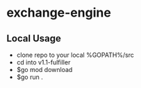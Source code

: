 # exchange-engine

## Local Usage
- clone repo to your local %GOPATH%/src
- cd into v1.1-fulfiller
- $go mod download
- $go run . 
